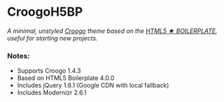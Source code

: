 
# CroogoH5BP

*A minimal, unstyled [Croogo](http://croogo.org/) theme based on the [HTML5 ★ BOILERPLATE](http://html5boilerplate.com/), useful for starting new projects.*

### Notes:

* Supports Croogo 1.4.3
* Based on HTML5 Boilerplate 4.0.0
* Includes jQuery 1.8.1 (Google CDN with local fallback)
* Includes Modernizr 2.6.1
